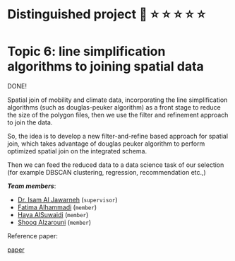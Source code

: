 # Distinguished project :clap: :star: :star: :star: :star: :star: 
# Topic 6: line simplification algorithms to joining spatial data


DONE!

Spatial join of mobility and climate data, incorporating the line simplification algorithms (such as douglas-peuker algorithm) as a front stage to reduce the size of the polygon files, then we use the filter and refinement approach to join the data. 

So, the idea is to develop a new filter-and-refine based approach for spatial join, which takes advantage of douglas peuker algorithm to perform optimized spatial join on the integrated schema. 

Then we can feed the reduced data to a data science task of our selection (for example DBSCAN clustering, regression, recommendation etc.,) 

 
***Team members***:
- [Dr. Isam Al Jawarneh](https://isamaljawarneh.github.io/) (```supervisor```)
- [Fatima Alhammadi]() (```member```)
- [Haya AlSuwaidi]() (```member```) 
- [Shooq Alzarouni]() (```member```) 

Reference paper: 

[paper](https://www.mdpi.com/1424-8220/23/19/8178)

